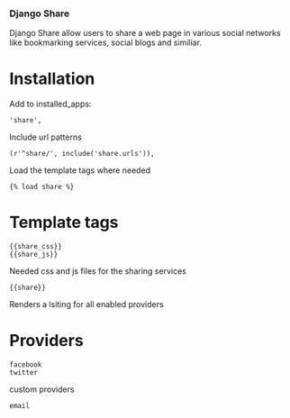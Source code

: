### Django Share

Django Share allow users to share a web page in various social networks like bookmarking services, social blogs and similiar.

Installation
==============

Add to installed_apps:

    'share',
    
Include url patterns

    (r'^share/', include('share.urls')),

Load the template tags where needed

    {% load share %}

Template tags
==============

    {{share_css}}
    {{share_js}}
    
Needed css and js files for the sharing services    
    
    {{share}}    
    
Renders a lsiting for all enabled providers
    
Providers
=========

    facebook
    twitter
 
custom providers
   
    email